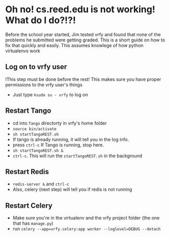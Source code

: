 # Oh no! cs.reed.edu is not working! What do I do?!?!
  Before the school year started, Jim tested vrfy and found that none of the problems he submitted were getting graded. This is a short guide on how to fix that quickly and easily.
  This assumes knowlege of how python virtualenvs work
## Log on to vrfy user
  !This step must be done before the rest!
  This makes sure you have proper permissions to the vrfy user's things
  * Just type `ksudo su - vrfy` to log on
  
## Restart Tango
  * cd into `Tango` directorty in vrfy's home folder
  * `source bin/activate`
  * `sh startTangoREST.sh`
  * If tango is already running, it will tell you in the log info.
  * press `ctrl-c` If Tango is running, stop here.
  * `sh startTangoREST.sh &`
  * `ctrl-c`. This will run the `startTangoREST.sh` in the background
  
## Restart Redis
  * `redis-server &` and `ctrl-c`
  * Also, celery (next step) will tell you if redis is not running
  
## Restart Celery
  * Make sure you're in the virtualenv and the vrfy project folder (the one that has `manage.py`)
  * run `celery --app=vrfy.celery:app worker --loglevel=DEBUG --detach`
